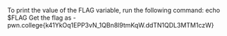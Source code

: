 To print the value of the FLAG variable, run the following command:
echo $FLAG
Get the flag as - pwn.college{k41YkOq1EPP3vN_1QBn8l9tmKqW.ddTN1QDL3MTM1czW}
